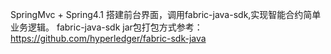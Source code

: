 SpringMvc + Spring4.1 搭建前台界面，调用fabric-java-sdk,实现智能合约简单业务逻辑。
fabric-java-sdk jar包打包方式参考： https://github.com/hyperledger/fabric-sdk-java

